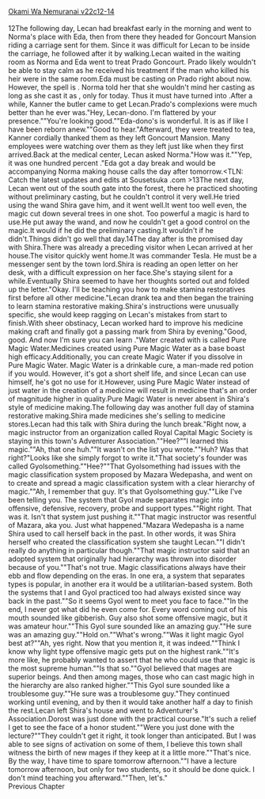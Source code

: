 [Okami Wa Nemuranai v22c12-14](https://www.sousetsuka.com/2020/06/okami-wa-nemuranai-22121314.html)
<br/><br/>
12The following day, Lecan had breakfast early in the morning and went to Norma's place with Eda, then from there they headed for Goncourt Mansion riding a carriage sent for them. Since it was difficult for Lecan to be inside the carriage, he followed after it by walking.Lecan waited in the waiting room as Norma and Eda went to treat Prado Goncourt. Prado likely wouldn't be able to stay calm as he received his treatment if the man who killed his heir were in the same room.Eda must be casting <Purification> on Prado right about now. However, the spell is <Recovery>. Norma told her that she wouldn't mind her casting <Purification> as long as she cast it as <Recovery>, only for today. Thus it must have turned into <Purification>.After a while, Kanner the butler came to get Lecan.Prado's complexions were much better than he ever was."Hey, Lecan-dono. I'm flattered by your presence.""You're looking good.""Eda-dono's <Recovery> is wonderful. It is as if like I have been reborn anew.""Good to hear."Afterward, they were treated to tea, Kanner cordially thanked them as they left Goncourt Mansion. Many employees were watching over them as they left just like when they first arrived.Back at the medical center, Lecan asked Norma."How was it.""Yep, it was one hundred percent <Purification>."Eda got a day break and would be accompanying Norma making house calls the day after tomorrow.<TLN: Catch the latest updates and edits at Sousetsuka .com >13The next day, Lecan went out of the south gate into the forest, there he practiced shooting <Water Blade> without preliminary casting, but he couldn't control it very well.He tried using the wand Shira gave him, and it went well.It went too well even, the magic cut down several trees in one shot. Too powerful a magic is hard to use.He put away the wand, and now he couldn't get a good control on the magic.It would if he did the preliminary casting.It wouldn't if he didn't.Things didn't go well that day.14The day after is the promised day with Shira.There was already a preceding visitor when Lecan arrived at her house.The visitor quickly went home.It was commander Tesla. He must be a messenger sent by the town lord.Shira is reading an open letter on her desk, with a difficult expression on her face.She's staying silent for a while.Eventually Shira seemed to have her thoughts sorted out and folded up the letter."Okay. I'll be teaching you how to make stamina restoratives first before all other medicine."Lecan drank tea and then began the training to learn stamina restorative making.Shira's instructions were unusually specific, she would keep ragging on Lecan's mistakes from start to finish.With sheer obstinacy, Lecan worked hard to improve his medicine making craft and finally got a passing mark from Shira by evening."Good, good. And now I'm sure you can learn <Origin Water>."Water created with <Origin Water> is called Pure Magic Water.Medicines created using Pure Magic Water as a base boast high efficacy.Additionally, you can create Magic Water if you dissolve <Recovery> in Pure Magic Water. Magic Water is a drinkable cure, a man-made red potion if you would. However, it's got a short shelf life, and since Lecan can use <Recovery> himself, he's got no use for it.However, using Pure Magic Water instead of just water in the creation of a medicine will result in medicine that's an order of magnitude higher in quality.Pure Magic Water is never absent in Shira's style of medicine making.The following day was another full day of stamina restorative making.Shira made medicines she's selling to medicine stores.Lecan had this talk with Shira during the lunch break."Right now, a magic instructor from an organization called Royal Capital Magic Society is staying in this town's Adventurer Association.""Hee?""I learned this <Water Blade> magic.""Ah, that one huh.""It wasn't on the list you wrote.""Huh? Was that right?"Looks like she simply forgot to write it."That society's founder was called Gyolsomething.""Hee?""That Gyolsomething had issues with the magic classification system proposed by Mazara Wedepasha, and went on to create and spread a magic classification system with a clear hierarchy of magic.""Ah, I remember that guy. It's that Gyolsomething guy.""Like I've been telling you. The system that Gyol made separates magic into offensive, defensive, recovery, probe and support types.""Right right. That was it. Isn't that system just pushing it.""That magic instructor was resentful of Mazara, aka you. Just what happened."Mazara Wedepasha is a name Shira used to call herself back in the past. In other words, it was Shira herself who created the classification system she taught Lecan.""I didn't really do anything in particular though.""That magic instructor said that an adopted system that originally had hierarchy was thrown into disorder because of you.""That's not true. Magic classifications always have their ebb and flow depending on the eras. In one era, a system that separates types is popular, in another era it would be a utilitarian-based system. Both the systems that I and Gyol practiced too had always existed since way back in the past.""So it seems Gyol went to meet you face to face.""In the end, I never got what did he even come for. Every word coming out of his mouth sounded like gibberish. Guy also shot some offensive magic, but it was amateur hour.""This Gyol sure sounded like an amazing guy.""He sure was an amazing guy.""Hold on.""What's wrong.""Was it light magic Gyol best at?""Ah, yes right. Now that you mention it, it was indeed.""Think I know why light type offensive magic gets put on the highest rank.""It's more like, he probably wanted to assert that he who could use that magic is the most supreme human.""Is that so.""Gyol believed that mages are superior beings. And then among mages, those who can cast magic high in the hierarchy are also ranked higher.""This Gyol sure sounded like a troublesome guy.""He sure was a troublesome guy."They continued working until evening, and by then it would take another half a day to finish the rest.Lecan left Shira's house and went to Adventurer's Association.Dorost was just done with the practical course."It's such a relief I get to see the face of a honor student.""Were you just done with the lecture?""They couldn't get it right, it took longer than anticipated. But I was able to see signs of activation on some of them, I believe this town shall witness the birth of new mages if they keep at it a little more.""That's nice. By the way, I have time to spare tomorrow afternoon.""I have a lecture tomorrow afternoon, but only for two students, so it should be done quick. I don't mind teaching you afterward.""Then, let's."<br/>
Previous Chapter<br/>
